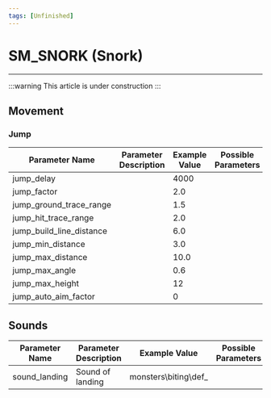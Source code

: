 ```yaml
---
tags: [Unfinished]
---
```


# SM_SNORK (Snork)

___

:::warning
This article is under construction
:::

## Movement

### Jump

| Parameter Name | Parameter Description | Example Value | Possible Parameters |
|---|---|---|---|
| jump_delay |  | 4000 |  |
| jump_factor |  | 2.0 |  |
| jump_ground_trace_range |  | 1.5 |  |
| jump_hit_trace_range |  | 2.0 |  |
| jump_build_line_distance |  | 6.0 |  |
| jump_min_distance |  | 3.0 |  |
| jump_max_distance |  | 10.0 |  |
| jump_max_angle |  | 0.6 |  |
| jump_max_height |  | 12 |  |
| jump_auto_aim_factor |  | 0 |  |

## Sounds

| Parameter Name | Parameter Description | Example Value | Possible Parameters |
|---|---|---|---|
| sound_landing | Sound of landing | monsters\biting\def_ |  |

